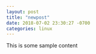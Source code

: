 ```yaml
---
layout: post
title: "newpost"
date: 2018-07-02 23:30:27 -0700
categories: linux
---
```


This is some sample content


